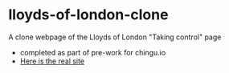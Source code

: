 # lloyds-of-london-clone
A clone webpage of the Lloyds of London "Taking control" page

- completed as part of pre-work for chingu.io
- [Here is the real site ](https://www.lloyds.com/news-and-risk-insight/risk-reports/library/technology/taking-control)
